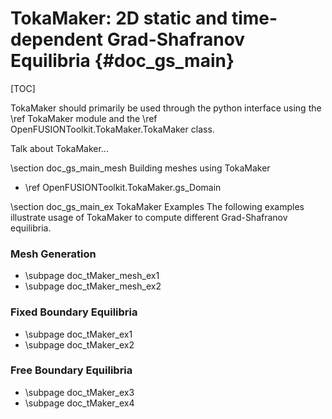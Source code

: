TokaMaker: 2D static and time-dependent Grad-Shafranov Equilibria     {#doc_gs_main}
================

[TOC]

TokaMaker should primarily be used through the python interface using the \ref TokaMaker module and the
\ref OpenFUSIONToolkit.TokaMaker.TokaMaker class.

Talk about TokaMaker...

\section doc_gs_main_mesh Building meshes using TokaMaker

 - \ref OpenFUSIONToolkit.TokaMaker.gs_Domain

\section doc_gs_main_ex TokaMaker Examples
The following examples illustrate usage of TokaMaker to compute different Grad-Shafranov equilibria. 

### Mesh Generation
 - \subpage doc_tMaker_mesh_ex1
 - \subpage doc_tMaker_mesh_ex2

### Fixed Boundary Equilibria
 - \subpage doc_tMaker_ex1
 - \subpage doc_tMaker_ex2

### Free Boundary Equilibria
 - \subpage doc_tMaker_ex3
 - \subpage doc_tMaker_ex4